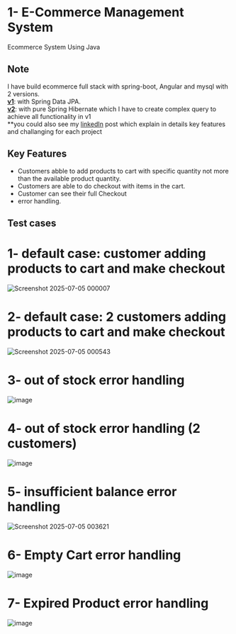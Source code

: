 

# 1- E-Commerce Management System
Ecommerce System Using Java



## Note 
I have build ecommerce full stack with spring-boot, Angular and mysql with 2 versions. <br />
**[v1](https://github.com/OmarReda2/springboot-angular-ecommerce-project-1)**: with Spring Data JPA. <br />
**[v2](https://github.com/OmarReda2/springboot-angular-ecommerce-project-2)**: with pure Spring Hibernate which I have to create complex query to achieve all functionality in v1 <br />
**you could also see my [linkedIn](https://www.linkedin.com/posts/omarreda01_springboot-hibernate-jpa-activity-7342232605280325632-fAyC?utm_source=share&utm_medium=member_desktop&rcm=ACoAADozulkB2Mk6ac9T66YYXPftnqjprxmgdg4) post which explain in details key features and challanging for each project

## Key Features
  * Customers abble to add products to cart with specific quantity not more than the available product quantity.  <br />
  * Customers are able to do checkout with items in the cart. <br />
  * Customer can see their full Checkout <br />
  * error handling.

## Test cases
# 1- default case: customer adding products to cart and make checkout
![Screenshot 2025-07-05 000007](https://github.com/user-attachments/assets/31f9a418-fc74-48de-a3e1-df1a4daa5b22)

# 2- default case: 2 customers adding products to cart and make checkout
![Screenshot 2025-07-05 000543](https://github.com/user-attachments/assets/9c2ac2f8-3fd9-4b78-961b-4c63811d9fe4)

# 3- out of stock error handling
![image](https://github.com/user-attachments/assets/d08c6ad9-c979-4f10-b062-7769223428e5)

# 4- out of stock error handling (2 customers)
![image](https://github.com/user-attachments/assets/cc14a482-63e7-4f0f-a35d-7fd1c8534511)

# 5- insufficient balance error handling
![Screenshot 2025-07-05 003621](https://github.com/user-attachments/assets/dc0a26b9-5078-417f-83ad-f140f243b809)

# 6- Empty Cart error handling
![image](https://github.com/user-attachments/assets/5fe42263-4cd7-43af-a73f-635aa7c7517c)

# 7- Expired Product error handling
![image](https://github.com/user-attachments/assets/23a2f607-1f8f-4bf9-8ed6-9f23001162e3)







